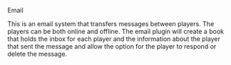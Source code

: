 Email

This is an email system that transfers messages between players. The players can be both online and offline. The email plugin will create a book that holds the inbox for each player and the information about the player that sent the message and allow the option for the player to respond or delete the message. 